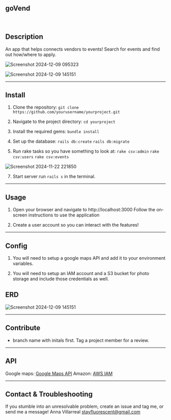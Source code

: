 
## goVend
<br>

## Description
An app that helps connects vendors to events! Search for events and find out how/where to apply. 


![Screenshot 2024-12-09 095323](https://github.com/user-attachments/assets/83697da4-1fb5-4497-b720-7045d5e8fdfa)
<br>


![Screenshot 2024-12-09 145151](https://github.com/user-attachments/assets/5d34e632-eeca-4b0f-8a78-fb19ff502468)

<hr>

## Install

1. Clone the repository:
`git clone https://github.com/yourusername/yourproject.git`

2. Navigate to the project directory:
`cd yourproject`

3. Install the required gems:
`bundle install`

4. Set up the database:
`rails db:create`
`rails db:migrate`

5. Run rake tasks so you have something to look at:
`rake csv:admin`
`rake csv:users`
`rake csv:events`

![Screenshot 2024-11-22 221850](https://github.com/user-attachments/assets/63b910a5-3963-4359-bee0-ca37d4d15745)

7. Start server
run `rails s` in the terminal.

<hr>

## Usage 

1. Open your browser and navigate to http://localhost:3000
Follow the on-screen instructions to use the application

2. Create a user account so you can interact with the features!

<hr>

## Config

1. You will need to setup a google maps API and add it to your environment variables.
   
2. You will need to setup an IAM account and a S3 bucket for photo storage and include those credentials as well.

## ERD

![Screenshot 2024-12-09 145151](https://github.com/user-attachments/assets/31316f7c-c78e-49c8-b8dc-a7b80e337ddc)

<hr>

## Contribute

- branch name with initals first. Tag a project member for a review.
<hr>

## API

Google maps: <a href="https://mapsplatform.google.com/?utm_source=google&utm_medium=cpc&utm_campaign=google_maps_brand_us_1&gad_source=1&gclid=Cj0KCQiAx9q6BhCDARIsACwUxu5pCo2TeSBr7uZv1pddBhuudpFeQo5A2Z-Mi7afs3LlJ8NEe6lrGGwaAvulEALw_wcB&gclsrc=aw.ds">Google Maps API</a>
Amazon: <a href="https://aws.amazon.com/iam/?gclid=Cj0KCQiAx9q6BhCDARIsACwUxu69lUF2r85cryrvzNg0WFRbYyKEZnlcousLmgrIc3STjyVvimpcbKMaAiurEALw_wcB&trk=da94b437-337f-4ee7-81b4-5dcf158370ab&sc_channel=ps&ef_id=Cj0KCQiAx9q6BhCDARIsACwUxu69lUF2r85cryrvzNg0WFRbYyKEZnlcousLmgrIc3STjyVvimpcbKMaAiurEALw_wcB:G:s&s_kwcid=AL!4422!3!651737511581!e!!g!!amazon%20iam%20console!19845796027!146736269229">AWS IAM</a>

<hr>

## Contact & Troubleshooting

If you stumble into an unresolvable problem, create an issue and tag me, or send me a message! 
Anna Villarreal [stayfluorescent@gmail.com](mailto:stayfluorescence@gmail.com)
